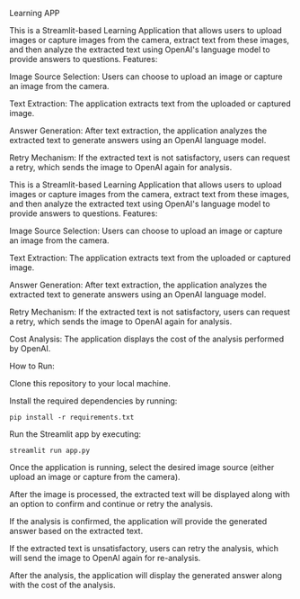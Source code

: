 Learning APP

This is a Streamlit-based Learning Application that allows users to upload images or capture images from the camera, extract text from these images, and then analyze the extracted text using OpenAI's language model to provide answers to questions.
Features:

Image Source Selection: Users can choose to upload an image or capture an image from the camera.

Text Extraction: The application extracts text from the uploaded or captured image.

Answer Generation: After text extraction, the application analyzes the extracted text to generate answers using an OpenAI language model.

Retry Mechanism: If the extracted text is not satisfactory, users can request a retry, which sends the image to OpenAI again for analysis.


This is a Streamlit-based Learning Application that allows users to upload images or capture images from the camera, extract text from these images, and then analyze the extracted text using OpenAI's language model to provide answers to questions.
Features:

Image Source Selection: Users can choose to upload an image or capture an image from the camera.

Text Extraction: The application extracts text from the uploaded or captured image.

Answer Generation: After text extraction, the application analyzes the extracted text to generate answers using an OpenAI language model.

Retry Mechanism: If the extracted text is not satisfactory, users can request a retry, which sends the image to OpenAI again for analysis.

Cost Analysis: The application displays the cost of the analysis performed by OpenAI.


How to Run:

Clone this repository to your local machine.

Install the required dependencies by running:

    pip install -r requirements.txt

Run the Streamlit app by executing:

    streamlit run app.py

Once the application is running, select the desired image source (either upload an image or capture from the camera).

After the image is processed, the extracted text will be displayed along with an option to confirm and continue or retry the analysis.

If the analysis is confirmed, the application will provide the generated answer based on the extracted text.

If the extracted text is unsatisfactory, users can retry the analysis, which will send the image to OpenAI again for re-analysis.

After the analysis, the application will display the generated answer along with the cost of the analysis.

